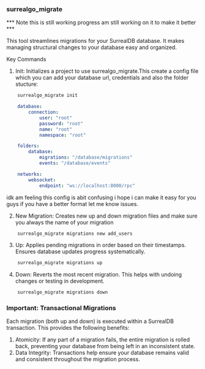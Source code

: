 ### surrealgo_migrate
*** Note this is still working progress am still working on it to make it better ***

This tool streamlines migrations for your SurrealDB database. It makes managing structural changes to your database easy and organized.

Key Commands

1. Init: Initializes a project to use surrealgo_migrate.This create a config file which you can add your database url, credentials and also the folder stucture:

```Bash
    surrealgo_migrate init
```

```yaml
    database:
        connection:
            user: "root"
            password: "root"
            name: "root"
            namespace: "root"

    folders:
        database:
            migrations: "/database/migrations"
            events: "/database/events"

    networks:
        websocket:
            endpoint: "ws://localhost:8000/rpc"

```

idk am feeling this config is abit confusing i hope i can make it easy for you guys if you have a better format let me know issues.

2. New Migration:  Creates new up and down migration files and make sure you always the name of your migration

```Bash
    surrealgo_migrate migrations new add_users 
```

3. Up: Applies pending migrations in order based on their timestamps. Ensures database updates progress systematically.

```Bash
    surrealgo_migrate migrations up
```

4. Down: Reverts the most recent migration. This helps with undoing changes or testing in development.

```Bash
    surrealgo_migrate migrations down
```

### Important: Transactional Migrations

Each migration (both up and down) is executed within a SurrealDB transaction. This provides the following benefits:

1. Atomicity: If any part of a migration fails, the entire migration is rolled back, preventing your database from being left in an inconsistent state.
2. Data Integrity: Transactions help ensure your database remains valid and consistent throughout the migration process.

